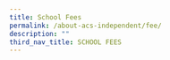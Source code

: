 ```yaml
---
title: School Fees
permalink: /about-acs-independent/fee/
description: ""
third_nav_title: SCHOOL FEES
---
```

